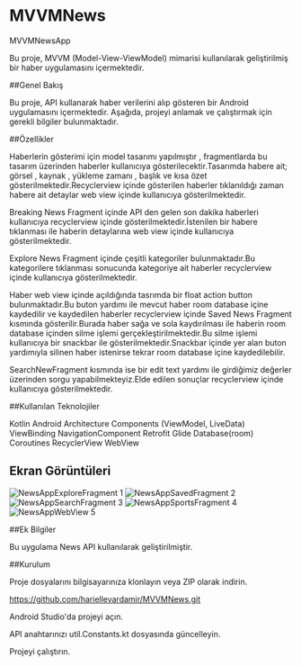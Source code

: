 # MVVMNews
 MVVMNewsApp

 Bu proje, MVVM (Model-View-ViewModel) mimarisi kullanılarak geliştirilmiş bir haber uygulamasını içermektedir.

##Genel Bakış

Bu proje, API kullanarak haber verilerini alıp gösteren bir Android uygulamasını içermektedir. Aşağıda, projeyi anlamak ve çalıştırmak için gerekli bilgiler bulunmaktadır.


##Özellikler

Haberlerin gösterimi için model tasarımı yapılmıştır , fragmentlarda bu tasarım üzerinden haberler kullanıcıya gösterilecektir.Tasarımda habere ait; görsel , kaynak , yükleme zamanı , başlık ve kısa özet gösterilmektedir.Recyclerview içinde gösterilen haberler tıklanıldığı zaman habere ait detaylar web view içinde kullanıcıya gösterilmektedir.

Breaking News Fragment içinde API den gelen son dakika haberleri kullanıcıya recyclerview içinde gösterilmektedir.İstenilen bir habere tıklanması ile haberin detaylarına web view içinde kullanıcıya gösterilmektedir.

Explore News Fragment içinde çeşitli kategoriler bulunmaktadır.Bu kategorilere tıklanması sonucunda kategoriye ait haberler recyclerview içinde kullanıcıya gösterilmektedir.

Haber web view içinde açıldığında tasrımda bir float action button bulunmaktadır.Bu buton yardımı ile mevcut haber room database içine kaydedilir ve kaydedilen haberler recyclerview içinde Saved News Fragment kısmında gösterilir.Burada haber sağa ve sola kaydırılması ile haberin room database içinden silme işlemi gerçekleştirilmektedir.Bu silme işlemi kullanıcıya bir snackbar ile gösterilmektedir.Snackbar içinde yer alan buton yardımıyla silinen haber istenirse tekrar room 
database içine kaydedilebilir.

SearchNewFragment kısmında ise bir edit text yardımı ile girdiğimiz değerler üzerinden sorgu yapabilmekteyiz.Elde edilen sonuçlar recyclerview içinde kullanıcıya gösterilmektedir.


##Kullanılan Teknolojiler

Kotlin
Android Architecture Components (ViewModel, LiveData)
ViewBinding
NavigationComponent
Retrofit
Glide
Database(room)
Coroutines
RecyclerView
WebView


## Ekran Görüntüleri

![NewsAppExploreFragment 1](app/src/main/java/com/androiddevs/mvvmnewsapp/ui/mvvmnesapp/util/screenshots/NewsAppExploreFragment.jpg)
![NewsAppSavedFragment 2](app/src/main/java/com/androiddevs/mvvmnewsapp/ui/mvvmnesapp/util/screenshots/NewsAppSavedFragment.jpg)
![NewsAppSearchFragment 3](app/src/main/java/com/androiddevs/mvvmnewsapp/ui/mvvmnesapp/util/screenshots/NewsAppSearchFragment.jpg)
![NewsAppSportsFragment 4](app/src/main/java/com/androiddevs/mvvmnewsapp/ui/mvvmnesapp/util/screenshots/NewsAppSportsFragment.jpg)
![NewsAppWebView 5](app/src/main/java/com/androiddevs/mvvmnewsapp/ui/mvvmnesapp/util/screenshots/NewsAppWebView.jpg)


##Ek Bilgiler

Bu uygulama News API kullanılarak geliştirilmiştir.


##Kurulum

Proje dosyalarını bilgisayarınıza klonlayın veya ZIP olarak indirin.

https://github.com/hariellevardamir/MVVMNews.git

Android Studio'da projeyi açın.

API anahtarınızı util.Constants.kt dosyasında güncelleyin.

Projeyi çalıştırın.
